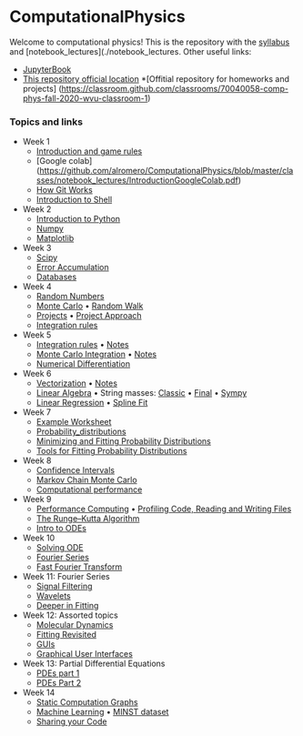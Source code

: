 # ComputationalPhysics

Welcome to computational physics! This is the repository with the [syllabus](./syllabus/SyllabusPhysics301.pdf) and [notebook_lectures](./notebook_lectures. Other useful links:

* [JupyterBook](https://)
* [This repository official location](https://https://github.com/ahromero/ComputationalPhysics)
*[Offitial repository for homeworks and projects] (https://classroom.github.com/classrooms/70040058-comp-phys-fall-2020-wvu-classroom-1)

### Topics and links

* Week 1
    * [Introduction and game rules](https://github.com/ahromero/ComputationalPhysics/tree/master/classes/notebook_lectures/week1/Introduction-to-Computational-Physics.md)
    * [Google colab] (https://github.com/alromero/ComputationalPhysics/blob/master/classes/notebook_lectures/IntroductionGoogleColab.pdf)
    * [How Git Works](https://github.com/alromero/ComputationalPhysics/blob/master/classes/notebook_lectures/HowGitWorks.pdf)
    * [Introduction to Shell](https://github.com/alromero/ComputationalPhysics/blob/master/classes/notebook_lectures/IntroductionShell.pdf)
* Week 2
    * [Introduction to Python](https://nbviewer.jupyter.org/github/ahromero/ComputationalPhysics/tree/master/classes/notebook_lectures/week2/Introduction_to_Python.ipynb)
     * [Numpy](https://nbviewer.jupyter.org/github/ahromero/ComputationalPhysics/tree/master/classes/notebook_lectures/week2/Numpy.ipynb)
     * [Matplotlib](https://nbviewer.jupyter.org/github/ahromero/ComputationalPhysics/tree/master/classes/notebook_lectures/week2/Matplotlib.ipynb)   
* Week 3
    * [Scipy](https://nbviewer.jupyter.org/github/ahromero/ComputationalPhysics/tree/master/classes/notebook_lectures/week2/Scipy.ipynb)
    * [Error Accumulation](https://nbviewer.jupyter.org/github/alromero/ComputationalPhysics/blob/master/notebook_lectures/week3/Errors.ipynb)
    * [Databases](https://nbviewer.jupyter.org/github/ahromero/ComputationalPhysics/tree/master/classes/notebook_lectures/week3/Pandas.ipynb)
* Week 4
    * [Random Numbers](https://nbviewer.jupyter.org/github/ahromero/ComputationalPhysics/tree/master/classes/notebook_lectures/week4/Random_numbers.ipynb)
    * [Monte Carlo](https://nbviewer.jupyter.org/github/ahromero/ComputationalPhysics/tree/master/classes/notebook_lectures/week4/MC.ipynb)
      • [Random Walk](https://nbviewer.jupyter.org/github/ahromero/ComputationalPhysics/tree/master/classes/notebook_lectures/week4/RandomWalk.ipynb)
    * [Projects](https://nbviewer.jupyter.org/github/ahromero/ComputationalPhysics/tree/master/classes/notebook_lectures/week4/Projects_CP.md)
      • [Project Approach](https://nbviewer.jupyter.org/github/ahromero/ComputationalPhysics/tree/master/classes/notebook_lectures/week4/Projects.pdf)
    * [Integration rules](https://nbviewer.jupyter.org/github/ahromero/ComputationalPhysics/tree/master/classes/notebook_lectures/week4/Integration.ipynb)
* Week 5
    * [Integration rules](https://nbviewer.jupyter.org/github/ahromero/ComputationalPhysics/tree/master/classes/notebook_lectures/week5/Integration.ipynb)
      • [Notes](https://nbviewer.jupyter.org/github/ahromero/ComputationalPhysics/tree/master/classes/notebook_lectures/week5/NotesIntegration.pdf)
    * [Monte Carlo Integration](https://nbviewer.jupyter.org/github/ahromero/ComputationalPhysics/tree/master/classes/notebook_lectures/week5/MCintegration.ipynb)
      • [Notes](https://nbviewer.jupyter.org/github/ahromero/ComputationalPhysics/tree/master/classes/notebook_lectures/week5/Notesmcintegration.pdf)
    * [Numerical Differentiation](https://nbviewer.jupyter.org/github/ahromero/ComputationalPhysics/tree/master/classes/notebook_lectures/week5/Differentiation.ipynb)
* Week 6
    * [Vectorization](https://nbviewer.jupyter.org/github/ahromero/ComputationalPhysics/tree/master/classes/notebook_lectures/week6/Vectorization.ipynb)
      • [Notes](https://nbviewer.jupyter.org/github/ahromero/ComputationalPhysics/tree/master/classes/notebook_lectures/week6/NotesVectorization.pdf)
    * [Linear Algebra](https://nbviewer.jupyter.org/github/ahromero/ComputationalPhysics/tree/master/classes/notebook_lectures/week6/Linearalgebra.ipynb)
      • String masses:
      [Classic](https://nbviewer.jupyter.org/github/ahromero/ComputationalPhysics/tree/master/classes/notebook_lectures/week6/String_masses_classic.ipynb)
      • [Final](https://nbviewer.jupyter.org/github/alromero/ComputationalPhysics/blob/master/notebook_lectures/week6/String_masses.ipynb)
      • [Sympy](https://nbviewer.jupyter.org/github/alromero/ComputationalPhysics/blob/master/notebook_lectures/week6/String_masses_sympy.ipynb)
    * [Linear Regression](https://nbviewer.jupyter.org/github/alromero/ComputationalPhysics/blob/master/notebook_lectures/week6/Fitting.ipynb)
      • [Spline Fit](https://nbviewer.jupyter.org/github/alromero/ComputationalPhysics/blob/master/notebook_lectures/week6/Spline_fit.ipynb)
* Week 7
    * [Example Worksheet](https://nbviewer.jupyter.org/github/alromero/ComputationalPhysics/blob/master/classes/week7/WorksheetExample.ipynb)
    * [Probability_distributions](https://nbviewer.jupyter.org/github/alromero/ComputationalPhysics/blob/master/classes/week7/ProbabilityDistributions.ipynb)
    * [Minimizing and Fitting Probability Distributions](https://nbviewer.jupyter.org/github/alromero/ComputationalPhysics/blob/master/classes/week7/FittingProbDistributions.ipynb)
    * [Tools for Fitting Probability Distributions](https://nbviewer.jupyter.org/github/alromero/ComputationalPhysics/blob/master/classes/week7/Fittingtools.ipynb)
* Week 8
    * [Confidence Intervals](https://nbviewer.jupyter.org/github/alromero/ComputationalPhysics/blob/master/classes/week8/Confidence_intervals.ipynb)
    * [Markov Chain Monte Carlo](https://nbviewer.jupyter.org/github/alromero/ComputationalPhysics/blob/master/classes/week8/MCMC.ipynb)
    * [Computational performance](https://nbviewer.jupyter.org/github/alromero/ComputationalPhysics/blob/master/classes/week8/ComputationalPerformace.ipynb)
* Week 9
    * [Performance Computing](https://nbviewer.jupyter.org/github/alromero/ComputationalPhysics/blob/master/classes/week9/HPC_Performance.ipynb)
     • [Profiling Code, Reading and Writing Files](https://nbviewer.jupyter.org/github/alromero/ComputationalPhysics/blob/master/classes/week9/Profiling.ipynb)
    * [The Runge–Kutta Algorithm](https://nbviewer.jupyter.org/github/alromero/ComputationalPhysics/blob/master/classes/week9/RK.ipynb)
    * [Intro to ODEs](https://nbviewer.jupyter.org/github/alromero/ComputationalPhysics/blob/master/classes/week9/ODE.ipynb)
* Week 10
    * [Solving ODE](https://nbviewer.jupyter.org/github/alromero/ComputationalPhysics/blob/master/classes/week10/Solving_ode.ipynb)
    * [Fourier Series](https://nbviewer.jupyter.org/github/alromero/ComputationalPhysics/blob/master/classes/week11/Fourier_series.ipynb)
    * [Fast Fourier Transform](https://nbviewer.jupyter.org/github/alromero/ComputationalPhysics/blob/master/classes/week11/FFT.ipynb)
* Week 11: Fourier Series
    * [Signal Filtering](https://nbviewer.jupyter.org/github/alromero/ComputationalPhysics/blob/master/classes/week11/SignalFiltering.ipynb)
    * [Wavelets](https://nbviewer.jupyter.org/github/alromero/ComputationalPhysics/blob/master/classes/week11/Wavelets.ipynb)
    * [Deeper in Fitting](https://nbviewer.jupyter.org/github/alromero/ComputationalPhysics/blob/master/classes/week11/DeeperInFitting.ipynb)
* Week 12: Assorted topics
    * [Molecular Dynamics](https://nbviewer.jupyter.org/github/alromero/ComputationalPhysics/blob/master/classes/week12/MD.ipynb)
    * [Fitting Revisited](https://nbviewer.jupyter.org/github/alromero/ComputationalPhysics/blob/master/classes/week12/Fitting.ipynb)
    * [GUIs](https://nbviewer.jupyter.org/github/alromero/ComputationalPhysics/blob/master/classes/week12/guis.ipynb)
    * [Graphical User Interfaces](https://nbviewer.jupyter.org/github/alromero/ComputationalPhysics/blob/master/classes/week11/GUI.ipynb)
* Week 13: Partial Differential Equations
    * [PDEs part 1](https://nbviewer.jupyter.org/github/alromero/ComputationalPhysics/blob/master/classes/week13/PDE_1.ipynb)
    * [PDEs Part 2](https://nbviewer.jupyter.org/github/alromero/ComputationalPhysics/blob/master/classes/week13/PDE_2.ipynb)
* Week 14
    * [Static Computation Graphs](https://nbviewer.jupyter.org/github/alromero/ComputationalPhysics/blob/master/classes/week14/Graphs.ipynb)
    * [Machine Learning](https://nbviewer.jupyter.org/github/alromero/ComputationalPhysics/blob/master/classes/week14/ml.ipynb)
      • [MINST dataset](https://nbviewer.jupyter.org/github/alromero/ComputationalPhysics/blob/master/classes/week14/MNIST.ipynb)
    * [Sharing your Code](https://nbviewer.jupyter.org/github/alromero/ComputationalPhysics/blob/master/classes/week14/sharing.ipynb)
